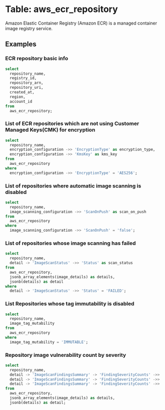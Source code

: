 # Table: aws_ecr_repository

Amazon Elastic Container Registry (Amazon ECR) is a managed container image registry service.

## Examples

### ECR repository basic info

```sql
select
  repository_name,
  registry_id,
  repository_arn,
  repository_uri,
  created_at,
  region,
  account_id
from
  aws_ecr_repository;
```


### List of ECR repositories which are not using Customer Managed Keys(CMK) for encryption

```sql
select
  repository_name,
  encryption_configuration ->> 'EncryptionType' as encryption_type,
  encryption_configuration ->> 'KmsKey' as kms_key
from
  aws_ecr_repository
where
  encryption_configuration ->> 'EncryptionType' = 'AES256';
```


### List of repositories where automatic image scanning is disabled

```sql
select
  repository_name,
  image_scanning_configuration ->> 'ScanOnPush' as scan_on_push
from
  aws_ecr_repository
where
  image_scanning_configuration ->> 'ScanOnPush' = 'false';
```


### List of repositories whose image scanning has failed

```sql
select
  repository_name,
  detail -> 'ImageScanStatus' ->> 'Status' as scan_status
from
  aws_ecr_repository,
  jsonb_array_elements(image_details) as details,
  jsonb(details) as detail
where
  detail -> 'ImageScanStatus' ->> 'Status' = 'FAILED';
```


### List Repositories whose tag immutability is disabled

```sql
select
  repository_name,
  image_tag_mutability
from
  aws_ecr_repository
where
  image_tag_mutability = 'IMMUTABLE';
```


### Repository image vulnerability count by severity 

```sql
select
  repository_name,
  detail -> 'ImageScanFindingsSummary' -> 'FindingSeverityCounts' ->> 'INFORMATIONAL' as informational_severity_counts,
  detail -> 'ImageScanFindingsSummary' -> 'FindingSeverityCounts' ->> 'LOW' as low_severity_counts,
  detail -> 'ImageScanFindingsSummary' -> 'FindingSeverityCounts' ->> 'MEDIUM' as medium_severity_counts
from
  aws_ecr_repository,
  jsonb_array_elements(image_details) as details,
  jsonb(details) as detail;
```


